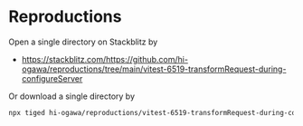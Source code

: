 # Reproductions

Open a single directory on Stackblitz by

- https://stackblitz.com/https://github.com/hi-ogawa/reproductions/tree/main/vitest-6519-transformRequest-during-configureServer

Or download a single directory by

```sh
npx tiged hi-ogawa/reproductions/vitest-6519-transformRequest-during-configureServer repro
```
